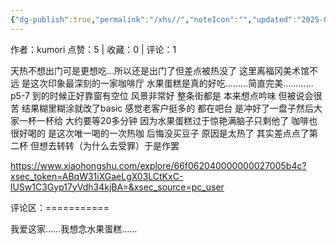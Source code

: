 ```yaml
---
{"dg-publish":true,"permalink":"/xhs//","noteIcon":"","updated":"2025-03-17T23:00:48.058+08:00"}
---
```


作者：kumori
点赞：5   |   收藏：0   |   评论：1

天热不想出门可是更想吃…所以还是出门了但差点被热没了 这里离福冈美术馆不远 是这次印象最深刻的一家咖啡厅 水果蛋糕是真的好吃………简直完美…………
p5-7 到的时候正好靠窗有空位 风景非常好 整条街都是
本来想点吟味 但被说会很苦 结果糊里糊涂就改了basic 感觉老客户挺多的 都在吧台 是冲好了一盘子然后大家一杯一杯给 大约要等20多分钟
因为水果蛋糕过于惊艳满脑子只剩他了 咖啡也很好喝的 是这次唯一喝的一次热咖
后悔没买豆子 原因是太热了 其实差点点了第二杯 但想去转转（为什么去受罪）于是作罢

https://www.xiaohongshu.com/explore/66f062040000000027005b4c?xsec_token=ABqW31iXGaeLgX03LCtKxC-lUSw1C3Gyp17yVdh34kjBA=&xsec_source=pc_user

评论区：===========

我爱这家……我想念水果蛋糕……